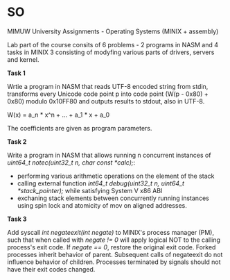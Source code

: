 # SO
MIMUW University Assignments - Operating Systems (MINIX + assembly)

Lab part of the course consits of 6 problems - 2 programs in NASM and 4 tasks in MINIX 3 consisting of modyfing various parts of drivers, servers and kernel.

**Task 1**

Wrtie a program in NASM that reads UTF-8 encoded string from stdin, transforms every Unicode code point p into code point (W(p - 0x80) + 0x80) modulo 0x10FF80 and outputs results to stdout, also in UTF-8.

W(x) = a_n * x^n + ... + a_1 * x + a_0

The coefficients are given as program parameters.

**Task 2**

Write a program in NASM that allows running n concurrent instances of _uint64_t notec(uint32_t n, char const *calc);_:
- performing various arithmetic operations on the element of the stack
- calling external function _int64_t debug(uint32_t n, uint64_t *stack_pointer);_ while satisfying System V x86 ABI
- exchaning stack elements between concurrently running instances using spin lock and atomicity of mov on aligned addresses.

**Task 3**

Add syscall _int negateexit(int negate)_ to MINIX's process manager (PM), such that when called with _negate != 0_ will apply logical NOT to the calling process's exit code. If _negate == 0_, restore the original exit code. Forked processes inherit behavior of parent. Subsequent calls of negateexit do not influence behavior of children. Processes terminated by signals should not have their exit codes changed.
